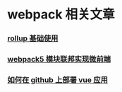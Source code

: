 # webpack 相关文章

### [rollup 基础使用](./rollup基础使用.md)

### [webpack5 模块联邦实现微前端](./模块联邦实现微前端.md)

### [如何在 github 上部署 vue 应用](./如何使用gh-pages部署vue应用.md)
